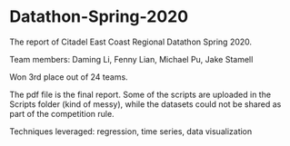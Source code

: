 # Datathon-Spring-2020
The report of Citadel East Coast Regional Datathon Spring 2020. 

Team members: Daming Li, Fenny Lian, Michael Pu, Jake Stamell

Won 3rd place out of 24 teams.

The pdf file is the final report. Some of the scripts are uploaded in the Scripts folder (kind of messy), while the datasets could not be shared as part of the competition rule.

Techniques leveraged: regression, time series, data visualization
